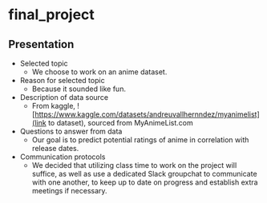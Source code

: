 # final_project

## Presentation

* Selected topic
  - We choose to work on an anime dataset.
* Reason for selected topic
  - Because it sounded like fun.
* Description of data source
  - From kaggle, ![https://www.kaggle.com/datasets/andreuvallhernndez/myanimelist](link to dataset), sourced from MyAnimeList.com
* Questions to answer from data
  - Our goal is to predict potential ratings of anime in correlation with release dates.
* Communication protocols
  - We decided that utilizing class time to work on the project will suffice, as well as use a dedicated Slack groupchat to communicate with one another, to keep up to date on progress and establish extra meetings if necessary.
